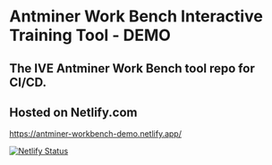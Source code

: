 # Antminer Work Bench Interactive Training Tool - DEMO
The IVE Antminer Work Bench tool repo for CI/CD.
---
Hosted on Netlify.com
---
https://antminer-workbench-demo.netlify.app/

[![Netlify Status](https://api.netlify.com/api/v1/badges/6937de4f-7df0-4e27-a79d-cb85481a7646/deploy-status)](https://app.netlify.com/sites/antminer-workbench-demo/deploys)
